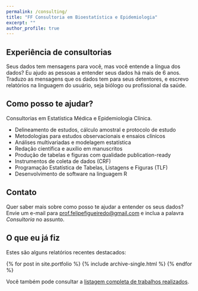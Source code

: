 ```yaml
---
permalink: /consulting/
title: "FF Consultoria em Bioestatística e Epidemiologia"
excerpt: ""
author_profile: true
---
```


## Experiência de consultorias

Seus dados tem mensagens para você, mas você entende a língua dos dados?
Eu ajudo as pessoas a entender seus dados há mais de 6 anos.
Traduzo as mensagens que os dados tem para seus detentores, e escrevo relatórios na linguagem do usuário, seja biólogo ou profissional da saúde.

## Como posso te ajudar?

Consultorias em Estatística Médica e Epidemiologia Clínica.

- Delineamento de estudos, cálculo amostral e protocolo de estudo
- Metodologias para estudos observacionais e ensaios clínicos
- Análises multivariadas e modelagem estatística
- Redação científica e auxílio em manuscritos
- Produção de tabelas e figuras com qualidade publication-ready
- Instrumentos de coleta de dados (CRF)
- Programação Estatística de Tabelas, Listagens e Figuras (TLF)
- Desenvolvimento de software na linguagem R

## Contato

Quer saber mais sobre como posso te ajudar a entender os seus dados?
Envie um e-mail para [prof.felipefigueiredo@gmail.com](mailto:prof.felipefigueiredo@gmail.com) e inclua a palavra _Consultoria_ no assunto.

## O que eu já fiz

Estes são alguns relatórios recentes destacados:

{% for post in site.portfolio %}
  {% include archive-single.html %}
{% endfor %}

Você também pode consultar a [listagem completa de trabalhos realizados][].

[listagem completa de trabalhos realizados]: /portfolio/portfolio.md
